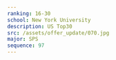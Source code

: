 ```yaml
---
ranking: 16-30
school: New York University
description: US Top30
src: /assets/offer_update/070.jpg
major: SPS
sequence: 97
---
```

